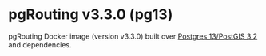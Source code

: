 # pgRouting v3.3.0 (pg13)

pgRouting Docker image (version v3.3.0) built over [Postgres 13/PostGIS 3.2](https://hub.docker.com/r/postgis/postgis/tags?page=1&name=13-3.2) and dependencies.
